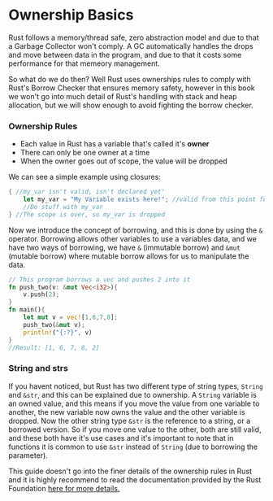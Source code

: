 # Ownership Basics

Rust follows a memory/thread safe, zero abstraction model and due to that a Garbage Collector won't comply. A GC automatically 
handles the drops and move between data in the program, and due to that it costs some performance for that memeory management. 

So what do we do then? Well Rust uses ownerships rules to comply with Rust's Borrow Checker that ensures memory safety, however
in this book we won't go into much detail of Rust's handling with stack and heap allocation, but we will show enough to avoid 
fighting the borrow checker. 

### Ownership Rules
- Each value in Rust has a variable that's called it's __owner__
- There can only be one owner at a time
- When the owner goes out of scope, the value will be dropped

We can see a simple example using closures: 
```rust
{ //my_var isn't valid, isn't declared yet'
    let my_var = "My Variable exists here!"; //valid from this point forward
    //Do stuff with my_var
} //The scope is over, so my_var is dropped
```

Now we introduce the concept of borrowing, and this is done by using the `&` operator. Borrowing allows other 
variables to use a variables data, and we have two ways of borrowing, we have `&` (immutable borrow) and `&mut` 
(mutable borrow) where mutable borrow allows for us to manipulate the data. 

```rust
// This program borrows a vec and pushes 2 into it 
fn push_two(v: &mut Vec<i32>){
    v.push(2);
}
fn main(){
    let mut v = vec![1,6,7,8];
    push_two(&mut v);
    println!("{:?}", v)
}
//Result: [1, 6, 7, 8, 2]
```


### String and strs 
If you havent noticed, but Rust has two different type of string types, `String` and `&str`, and this 
can be explained due to ownership. A `String` variable is an owned value, and this means if you move the value from
one variable to another, the new variable now owns the value and the other variable is dropped. Now the other string type 
`&str` is the reference to a string, or a borrowed version. So if you move one value to the other, both are still valid, 
and these both have it's use cases and it's important to note that in functions it is common to use `&str` instead of `String` (due to borrowing the parameter). 

This guide doesn't go into the finer details of the ownership rules in Rust and it is highly recommend to read the documentation provided by the Rust Foundation [here for more details.](https://doc.rust-lang.org/book/ch04-01-what-is-ownership.html)